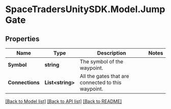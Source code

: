 # SpaceTradersUnitySDK.Model.JumpGate

## Properties

Name | Type | Description | Notes
------------ | ------------- | ------------- | -------------
**Symbol** | **string** | The symbol of the waypoint. | 
**Connections** | **List&lt;string&gt;** | All the gates that are connected to this waypoint. | 

[[Back to Model list]](../README.md#documentation-for-models) [[Back to API list]](../README.md#documentation-for-api-endpoints) [[Back to README]](../README.md)

